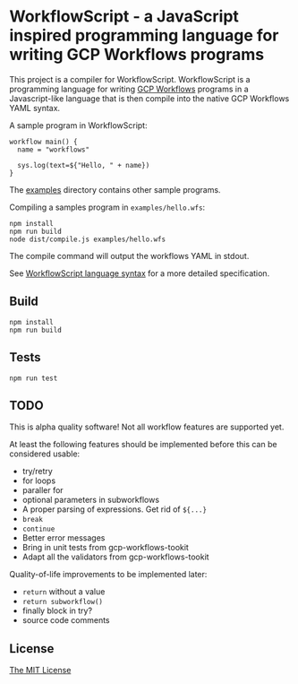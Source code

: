 # WorkflowScript - a JavaScript inspired programming language for writing GCP Workflows programs

This project is a compiler for WorkflowScript. WorkflowScript is a programming
language for writing [GCP Workflows](https://cloud.google.com/workflows/docs/apis)
programs in a Javascript-like language that is then compile into the native GCP
Workflows YAML syntax.

A sample program in WorkflowScript:

```
workflow main() {
  name = "workflows"

  sys.log(text=${"Hello, " + name})
}
```

The [examples](examples) directory contains other sample programs.

Compiling a samples program in `examples/hello.wfs`:

```
npm install
npm run build
node dist/compile.js examples/hello.wfs
```

The compile command will output the workflows YAML in stdout.

See [WorkflowScript language syntax](syntax.md) for a more detailed specification.

## Build

```
npm install
npm run build
```

## Tests

```
npm run test
```

## TODO

This is alpha quality software! Not all workflow features are supported yet.

At least the following features should be implemented before this can be considered usable:

- try/retry
- for loops
- paraller for
- optional parameters in subworkflows
- A proper parsing of expressions. Get rid of `${...}`
- `break`
- `continue`
- Better error messages
- Bring in unit tests from gcp-workflows-tookit
- Adapt all the validators from gcp-workflows-tookit

Quality-of-life improvements to be implemented later:

- `return` without a value
- `return subworkflow()`
- finally block in try?
- source code comments

## License

[The MIT License](LICENSE)
